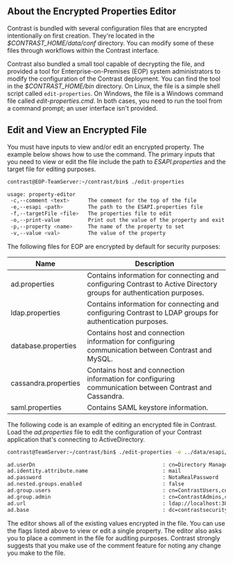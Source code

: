 <!--
title: "Using the Encrypted Property Editor"
description: "Instructions for editing encrypted property files using the encrypted properties editor."
tags: "installation setup config EOP encryption ESAPI SuperAdmin"
-->

## About the Encrypted Properties Editor

Contrast is bundled with several configuration files that are encrypted intentionally on first creation. They're located in the *$CONTRAST_HOME/data/conf* directory. You can modify some of these files through workflows within the Contrast interface. 

Contrast also bundled a small tool capable of decrypting the file, and provided a tool for Enterprise-on-Premises (EOP) system administrators to modify the configuration of the Contrast deployment. You can find the tool in the *$CONTRAST_HOME/bin* directory. On Linux, the file is a simple shell script called `edit-properties`. On Windows, the file is a Windows command file called *edit-properties.cmd*. In both cases, you need to run the tool from a command prompt; an user interface isn't provided.

## Edit and View an Encrypted File

You must have inputs to view and/or edit an encrypted property. The example below shows how to use the command. The primary inputs that you need to view or edit the file include the path to *ESAPI.properties* and the target file for editing purposes.

```bash
contrast@EOP-TeamServer:~/contrast/bin$ ./edit-properties 

usage: property-editor
 -c,--comment <text>      The comment for the top of the file
 -e,--esapi <path>        The path to the ESAPI.properties file
 -f,--targetFile <file>   The properties file to edit
 -o,--print-value         Print out the value of the property and exit
 -p,--property <name>     The name of the property to set
 -v,--value <val>         The value of the property

```


The following files for EOP are encrypted by default for security purposes:


| Name            | Description                                                                                              |
|----------------------|------------------------------------------------------------------------------------------------------------|
| ad.properties        | Contains information for connecting and configuring Contrast to Active Directory groups for authentication purposes. |
| ldap.properties      | Contains information for connecting and configuring Contrast to LDAP groups for authentication purposes.   |
| database.properties  | Contains host and connection information for configuring communication between Contrast and MySQL.         |
| cassandra.properties | Contains host and connection information for configuring communication between Contrast and Cassandra.     |
| saml.properties      | Contains SAML keystore information.                                                                        |


The following code is an example of editing an encrypted file in Contrast. Load the *ad.properties* file to edit the configuration of your Contrast application that's connecting to ActiveDirectory.

```bash
contrast@TeamServer:~/contrast/bin$ ./edit-properties -e ../data/esapi/ -f ../data/conf/ad.properties

ad.userDn                                         : cn=Directory Manager
ad.identity.attribute.name                        : mail
ad.password                                       : NotaRealPassword
ad.nested.groups.enabled                          : false
ad.group.users                                    : cn=ContrastUsers,cn=Users,dc=contrastsecurity,dc=com
ad.group.admin                                    : cn=ContrastAdmins,cn=Users,dc=contrastsecurity,dc=com
ad.url                                            : ldap://localhost:389
ad.base                                           : dc=contrastsecurity,dc=com
```

The editor shows all of the existing values encrypted in the file. You can use the flags listed above to view or edit a single property. The editor also asks you to place a comment in the file for auditing purposes. Contrast strongly suggests that you make use of the comment feature for noting any change you make to the file.




